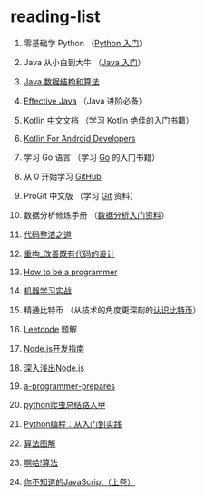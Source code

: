 # reading-list

1. 零基础学 Python （[Python 入门](book/python-basic.pdf)）

2. Java 从小白到大牛 （[Java 入门](book/Java从小白到大牛精简版.pdf)）

3. [Java 数据结构和算法](book/Java数据结构和算法.（第二版）.pdf)

4. [Effective Java](book/Effective+Java+中文第二版.pdf) （Java 进阶必备）

5. Kotlin [中文文档](book/kotlin-in-chinese.pdf) （学习 Kotlin 绝佳的入门书籍）

6. [Kotlin For Android Developers](book/kotlin-for-android-developers-zh.pdf)

7. 学习 Go 语言 （学习 [Go](book/学习Go语言.pdf) 的入门书籍）

8. 从 0 开始学习 [GitHub](book/从+0+开始学习+GitHub+系列.pdf)

9. ProGit 中文版 （学习 [Git](book/progit2.pdf) 资料）

10. 数据分析修炼手册 （[数据分析入门资料](book/数据分析修炼手册.pdf)）

11. [代码整洁之道](book/代码整洁之道.pdf)

12. [重构_改善既有代码的设计](book/重构_改善既有代码的设计.pdf)

13. [How to be a programmer](book/how-to-be-a-programmer-cn.pdf)

14.  [机器学习实战](book/机器学习实战.pdf)

15. 精通比特币 （从技术的角度更深刻的[认识比特币](book/精通比特币.pdf)）

16. [Leetcode](book/leetcode-solution.pdf) 题解 

17. [Node.js开发指南](book/[Node.js开发指南.pdf)

18. [深入浅出Node.js](book/深入浅出Node.js.pdf)

19. [a-programmer-prepares](book/a-programmer-prepares.pdf)

20. [python爬虫总结路人甲](book/python爬虫总结路人甲.pdf)

21. [Python编程：从入门到实践](book/Python编程：从入门到实践.pdf)

22. [算法图解](book/算法图解.pdf)

23. [啊哈!算法](book/啊哈!算法.pdf)

24. [你不知道的JavaScript（上卷）](book/你不知道的JavaScript（上卷）.pdf)